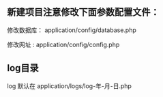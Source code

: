 ## 新建项目注意修改下面参数配置文件：

 修改数据库： application/config/database.php                                                                                                                                                                     

 修改网址  : application/config/config.php


## log目录 ##

  log 默认在 application/logs/log-年-月-日.php
